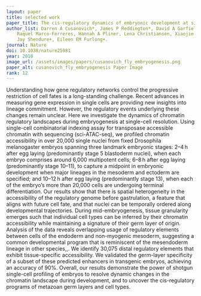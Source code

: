 ```yaml
---
layout: paper
title: selected work
paper_title: The cis-regulatory dynamics of embryonic development at single-cell resolution
author_list: Darren A Cusanovich*, James P Reddington*, David A Garfield*, Riza M Daza, Delasa Aghamirzaie, 
    Raquel Marco-Ferreres, Hannah A Pliner, Lena Christiansen, Xiaojie Qiu, Frank J Steemers, Cole Trapnell, 
    Jay Shendure+, Eileen EM Furlong+.
journal: Nature
doi: 10.1038/nature25981
year: 2018
image_url: /assets/images/papers/cusanovich_fly_embryogenesis.png
paper_alt: cusanovich_fly_embryogenesis Paper Image
rank: 12
---
```


Understanding how gene regulatory networks control the progressive restriction of cell fates is a long-standing 
challenge. Recent advances in measuring gene expression in single cells are providing new insights into lineage 
commitment. However, the regulatory events underlying these changes remain unclear. Here we investigate the dynamics 
of chromatin regulatory landscapes during embryogenesis at single-cell resolution. Using single-cell combinatorial 
indexing assay for transposase accessible chromatin with sequencing (sci-ATAC-seq), we profiled chromatin accessibility 
in over 20,000 single nuclei from fixed Drosophila melanogaster embryos spanning three landmark embryonic 
stages: 2–4 h after egg laying (predominantly stage 5 blastoderm nuclei), when each embryo comprises around 6,000 
multipotent cells; 6–8 h after egg laying (predominantly stage 10–11), to capture a midpoint in embryonic development 
when major lineages in the mesoderm and ectoderm are specified; and 10–12 h after egg laying (predominantly stage 13), 
when each of the embryo’s more than 20,000 cells are undergoing terminal differentiation. Our results show that there 
is spatial heterogeneity in the accessibility of the regulatory genome before gastrulation, a feature that aligns with 
future cell fate, and that nuclei can be temporally ordered along developmental trajectories. During mid-embryogenesis, 
tissue granularity emerges such that individual cell types can be inferred by their chromatin accessibility while 
maintaining a signature of their germ layer of origin. Analysis of the data reveals overlapping usage of regulatory 
elements between cells of the endoderm and non-myogenic mesoderm, suggesting a common developmental program that is 
reminiscent of the mesendoderm lineage in other species,,. We identify 30,075 distal regulatory elements that exhibit 
tissue-specific accessibility. We validated the germ-layer specificity of a subset of these predicted enhancers in 
transgenic embryos, achieving an accuracy of 90%. Overall, our results demonstrate the power of shotgun single-cell 
profiling of embryos to resolve dynamic changes in the chromatin landscape during development, and to uncover the 
cis-regulatory programs of metazoan germ layers and cell types.